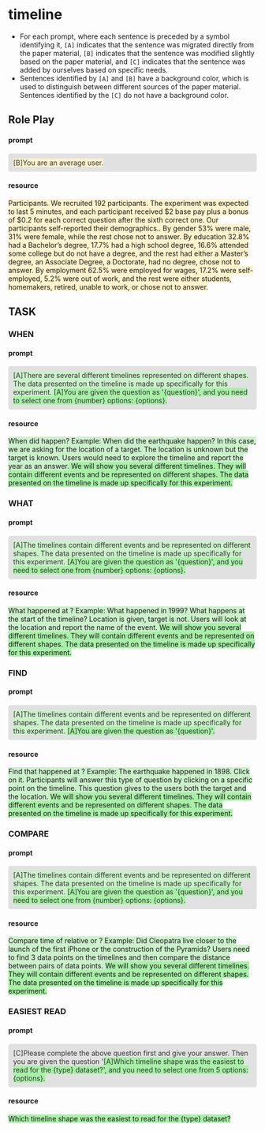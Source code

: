# timeline

+ For each prompt, where each sentence is preceded by a symbol identifying it, `[A]` indicates that the sentence was migrated directly from the paper material, `[B]` indicates that the sentence was modified slightly based on the paper material, and `[C]` indicates that the sentence was added by ourselves based on specific needs.
+ Sentences identified by `[A]` and `[B]` have a background color, which is used to distinguish between different sources of the paper material. Sentences identified by the `[C]` do not have a background color.

## Role Play

#### prompt

<div style="background-color: #e1e1e1; color: #333333; padding: 10px; border-radius: 5px;"><span style="background-color: #FFF2CC">[B]You are an average user.</span></div>

#### resource

<span style="background-color: #FFF2CC">Participants. We recruited 192 participants. The experiment was expected to last 5 minutes, and each participant received $2 base pay plus a bonus of $0.2 for each correct question after the sixth correct one. Our participants self-reported their demographics.. By gender 53% were male, 31% were female, while the rest chose not to answer. By education 32.8% had a Bachelor’s degree, 17.7% had a high school degree, 16.6% attended some college but do not have a degree, and the rest had either a Master’s degree, an Associate Degree, a Doctorate, had no degree, chose not to answer. By employment 62.5% were employed for wages, 17.2% were self-employed, 5.2% were out of work, and the rest were either students, homemakers, retired, unable to work, or chose not to answer.</span>

## TASK

### **WHEN**

#### prompt

<div style="background-color: #e1e1e1; color: #333333; padding: 10px; border-radius: 5px;"><span style="background-color: #cbf1ca">[A]There are several different timelines represented on different shapes. The data presented on the timeline is made up specifically for this experiment. </span><span style="background-color: #a8f0a7">[A]You are given the question as '{question}', and you need to select one from {number} options: {options}.</span></div>

#### resource

<span style="background-color: #cbf1ca">When did <event> happen? Example: When did the earthquake happen? In this case, we are asking for the location of a target. The location is unknown but the target is known. Users would need to explore the timeline and report the year as an answer.</span><span style="background-color: #a8f0a7"> We will show you several different timelines. They will contain different events and be represented on different shapes. The data presented on the timeline is made up specifically for this experiment.</span>

### WHAT

#### prompt

<div style="background-color: #e1e1e1; color: #333333; padding: 10px; border-radius: 5px;"><span style="background-color: #cbf1ca">[A]The timelines contain different events and be represented on different shapes. The data presented on the timeline is made up specifically for this experiment. </span><span style="background-color: #a8f0a7">[A]You are given the question as '{question}', and you need to select one from {number} options: {options}.</div></span>

#### resource

<span style="background-color: #cbf1ca">What happened at <time>? Example: What happened in 1999? What happens at the start of the timeline? Location is given, target is not. Users will look at the location and report the name of the event. </span><span style="background-color: #a8f0a7">We will show you several different timelines. They will contain different events and be represented on different shapes. The data presented on the timeline is made up specifically for this experiment.</span>

### FIND

#### prompt

<div style="background-color: #e1e1e1; color: #333333; padding: 10px; border-radius: 5px;"><span style="background-color: #cbf1ca">[A]The timelines contain different events and be represented on different shapes. The data presented on the timeline is made up specifically for this experiment. </span><span style="background-color: #a8f0a7">[A]You are given the question as '{question}'.</div></span>

#### resource

<span style="background-color: #cbf1ca">Find <event> that happened at <time>? Example: The earthquake happened in 1898. Click on it. Participants will answer this type of question by clicking on a specific point on the timeline. This question gives to the users both the target and the location. </span><span style="background-color: #a8f0a7">We will show you several different timelines. They will contain different events and be represented on different shapes. The data presented on the timeline is made up specifically for this experiment.</span>

### COMPARE

#### prompt

<div style="background-color: #e1e1e1; color: #333333; padding: 10px; border-radius: 5px;"><span style="background-color: #cbf1ca">[A]The timelines contain different events and be represented on different shapes. The data presented on the timeline is made up specifically for this experiment. </span><span style="background-color: #a8f0a7">[A]You are given the question as '{question}', and you need to select one from {number} options: {options}.</div></span>

#### resource

<span style="background-color: #cbf1ca">Compare time of <event1> relative <event2> or <event3>? Example: Did Cleopatra live closer to the launch of the first iPhone or the construction of the Pyramids? Users need to find 3 data points on the timelines and then compare the distance between pairs of data points. </span><span style="background-color: #a8f0a7">We will show you several different timelines. They will contain different events and be represented on different shapes. The data presented on the timeline is made up specifically for this experiment.</span>

### **EASIEST READ**

#### prompt

<div style="background-color: #e1e1e1; color: #333333; padding: 10px; border-radius: 5px;">[C]Please complete the above question first and give your answer. Then you are given the question '<span style="background-color: #a8f0a7">[A]Which timeline shape was the easiest to read for the {type} dataset?', and you need to select one from 5 options: {options}.</span></div>

#### resource

<span style="background-color: #a8f0a7">Which timeline shape was the easiest to read for the {type} dataset?</span>